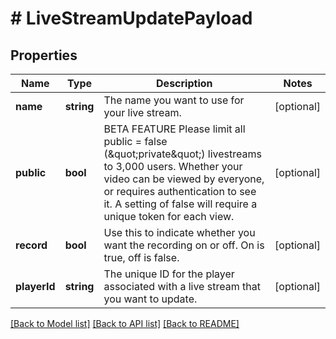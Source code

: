 # # LiveStreamUpdatePayload

## Properties

Name | Type | Description | Notes
------------ | ------------- | ------------- | -------------
**name** | **string** | The name you want to use for your live stream. | [optional]
**public** | **bool** | BETA FEATURE Please limit all public &#x3D; false (\&quot;private\&quot;) livestreams to 3,000 users. Whether your video can be viewed by everyone, or requires authentication to see it. A setting of false will require a unique token for each view. | [optional]
**record** | **bool** | Use this to indicate whether you want the recording on or off. On is true, off is false. | [optional]
**playerId** | **string** | The unique ID for the player associated with a live stream that you want to update. | [optional]

[[Back to Model list]](../../README.md#models) [[Back to API list]](../../README.md#endpoints) [[Back to README]](../../README.md)
